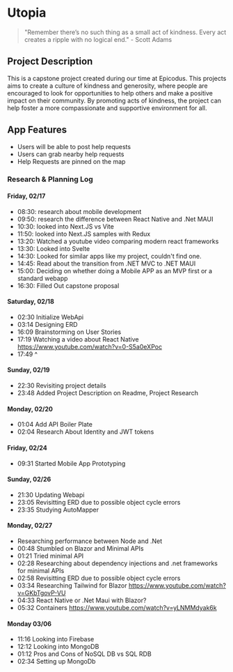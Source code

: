 
# Utopia

> "Remember there’s no such thing as a small act of kindness. Every act creates a ripple with no logical end." - Scott Adams

## Project Description

This is a capstone project created during our time at Epicodus. This projects aims to create a culture of kindness and generosity, where people are encouraged to look for opportunities to help others and make a positive impact on their community. By promoting acts of kindness, the project can help foster a more compassionate and supportive environment for all.

## App Features

* Users will be able to post help requests
* Users can grab nearby help requests
* Help Requests are pinned on the map

### Research & Planning Log
#### Friday, 02/17

* 08:30: research about mobile development
* 09:50: research the difference between React Native and .Net MAUI
* 10:30: looked into Next.JS vs Vite
* 11:50: looked into Next.JS samples with Redux
* 13:20: Watched a youtube video comparing modern react frameworks
* 13:30: Looked into Svelte
* 14:30: Looked for similar apps like my project, couldn't find one.
* 14:45: Read about the transition from .NET MVC to .NET MAUI
* 15:00: Deciding on whether doing a Mobile APP as an MVP first or a standard webapp
* 16:30: Filled Out capstone proposal


#### Saturday, 02/18

* 02:30 Initialize WebApi
* 03:14 Designing ERD
* 16:09 Brainstorming on User Stories
* 17:19 Watching a video about React Native https://www.youtube.com/watch?v=0-S5a0eXPoc
* 17:49 ^

#### Sunday, 02/19

* 22:30 Revisiting project details
* 23:48 Added Project Description on Readme, Project Research

#### Monday, 02/20

* 01:04 Add API Boiler Plate
* 02:04 Research About Identity and JWT tokens

#### Friday, 02/24

* 09:31 Started Mobile App Prototyping

#### Sunday, 02/26

* 21:30 Updating Webapi
* 23:05 Revisitting ERD due to possible object cycle errors
* 23:35 Studying AutoMapper

#### Monday, 02/27

* Researching performance between Node and .Net
* 00:48 Stumbled on Blazor and Minimal APIs
* 01:21 Tried minimal API
* 02:28 Researching about dependency injections and .net frameworks for minimal APIs
* 02:58 Revisitting ERD due to possible object cycle errors
* 03:34 Researching Tailwind for Blazor https://www.youtube.com/watch?v=GKbTgovP-VU
* 04:33 React Native or .Net Maui with Blazor?
* 05:32 Containers https://www.youtube.com/watch?v=yLNMMdyak6k

#### Monday 03/06

* 11:16 Looking into Firebase
* 12:12 Looking into MongoDB
* 01:12 Pros and Cons of NoSQL DB vs SQL RDB
* 02:34 Setting up MongoDb